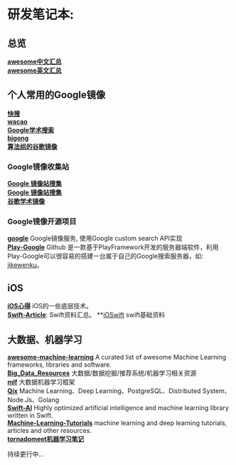 
# 研发笔记本:

## **总览**
**[awesome中文汇总](https://github.com/jobbole)**  
**[awesome英文汇总](https://github.com/sindresorhus/awesome)**   

## 个人常用的Google镜像
**[快搜](http://www.cdjltz.com/)**     
**[wacao](www.wacao.org)**     
**[Google学术搜索](https://www.scholar.live/)**     
**[bjgong](http://www.bjgong.tk/)**      
**[算法组的谷歌镜像](http://google.suanfazu.com/)**     
### Google镜像收集站
**[Google 镜像站搜集](https://github.com/sxyx2008/DevArticles/issues/99)**     
**[Google 镜像站搜集](http://www.itechzero.com/google-mirror-sites-collect.html)**      
**[谷歌学术镜像](http://dir.scmor.com/google/)**     
### Google镜像开源项目
**[google](https://github.com/isayme/google)**  Google镜像服务, 使用Google custom search API实现          
**[Play-Google](https://github.com/joymufeng/play-google)** Github  是一款基于PlayFramework开发的服务器端软件，利用Play-Google可以很容易的搭建一台属于自己的Google搜索服务器，如: [jikewenku](https://g.jikewenku.cn/)。   

## **iOS**
**[iOS心得](https://github.com/100mango/zen)** iOS的一些底层技术。          
**[Swift-Article](https://github.com/leopardpan/DevNote/tree/master/Swift-Article)**: Swift资料汇总。 
**[iOSwift](http://www.ioswift.org/) swift基础资料

## **大数据、机器学习**
**[awesome-machine-learning](https://github.com/josephmisiti/awesome-machine-learning)** A curated list of awesome Machine Learning frameworks, libraries and software.      
**[Big_Data_Resources](https://github.com/Flowerowl/Big_Data_Resources)** 大数据/数据挖掘/推荐系统/机器学习相关资源    
**[mlf](https://github.com/huichen/mlf)** 大数据机器学习框架    
**[Qix](https://github.com/ty4z2008/Qix)** Machine Learning、Deep Learning、PostgreSQL、Distributed System、Node.Js、Golang       
**[Swift-AI](https://github.com/collinhundley/Swift-AI)** Highly optimized artificial intelligence and machine learning library written in Swift.      
**[Machine-Learning-Tutorials](https://github.com/ujjwalkarn/Machine-Learning-Tutorials)**  machine learning and deep learning tutorials, articles and other resources.      
**[tornadomeet机器学习笔记](http://www.cnblogs.com/tornadomeet/)**     


持续更行中...